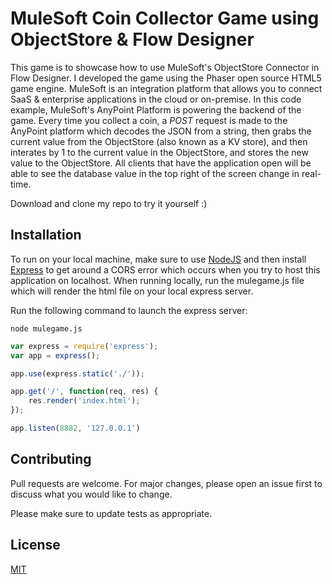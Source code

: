 # MuleSoft Coin Collector Game using ObjectStore & Flow Designer

This game is to showcase how to use MuleSoft's ObjectStore Connector in Flow Designer.  I developed the game using the Phaser open source HTML5 game engine.  MuleSoft is an integration platform that allows you to connect SaaS & enterprise applications in the cloud or on-premise. In this code example, MuleSoft's AnyPoint Platform is powering the backend of the game.  Every time you collect a coin, a *POST* request is made to the AnyPoint platform which decodes the JSON from a string, then grabs the current value from the ObjectStore (also known as a KV store), and then interates by 1 to the current value in the ObjectStore, and stores the new value to the ObjectStore.  All clients that have the application open will be able to see the database value in the top right of the screen change in real-time.

Download and clone my repo to try it yourself :)

## Installation

To run on your local machine, make sure to use [NodeJS](https://nodejs.org/en/) and then install [Express](https://expressjs.com/) to get around a CORS error which occurs when you try to host this application on localhost.  When running locally, run the mulegame.js file which will render the html file on your local express server. 

Run the following command to launch the express server:
```
node mulegame.js
```

```javascript
var express = require('express');
var app = express();

app.use(express.static('./'));

app.get('/', function(req, res) {
    res.render('index.html');
});

app.listen(8882, '127.0.0.1')

```

## Contributing
Pull requests are welcome. For major changes, please open an issue first to discuss what you would like to change.

Please make sure to update tests as appropriate.

## License
[MIT](https://choosealicense.com/licenses/mit/)